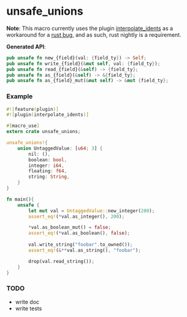 # unsafe_unions

**Note**: This macro currently uses the plugin [interpolate_idents](https://github.com/SkylerLipthay/interpolate_idents) as a workaround for a [rust bug](https://github.com/SkylerLipthay/interpolate_idents), and as such, rust nightly is a requirement.

**Generated API**:

```rust
pub unsafe fn new_{field}(val: {field_ty}) -> Self;
pub unsafe fn write_{field}(&mut self, val: {field_ty});
pub unsafe fn read_{field}(&self) -> {field_ty};
pub unsafe fn as_{field}(&self) -> &{field_ty};
pub unsafe fn as_{field}_mut(&mut self) -> &mut {field_ty};
```

### Example

```rust
#![feature(plugin)]
#![plugin(interpolate_idents)]

#[macro_use]
extern crate unsafe_unions;

unsafe_unions!{
    union UntaggedValue: [u64; 3] {
        nil: (),
        boolean: bool,
        integer: i64,
        floating: f64,
        string: String,
    }
}

fn main(){
    unsafe {
        let mut val = UntaggedValue::new_integer(200);
        assert_eq!(*val.as_integer(), 200);

        *val.as_boolean_mut() = false;
        assert_eq!(*val.as_boolean(), false);
    
        val.write_string("foobar".to_owned());
        assert_eq!(&**val.as_string(), "foobar");

        drop(val.read_string());
    }
}
```

### TODO

* write doc
* write tests
